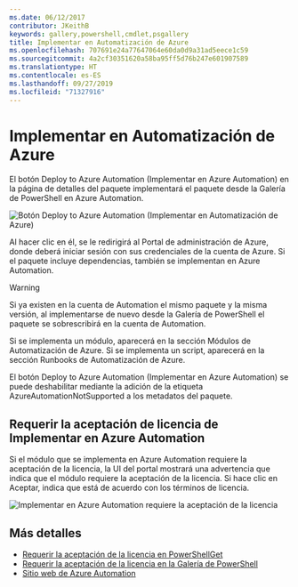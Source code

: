```yaml
---
ms.date: 06/12/2017
contributor: JKeithB
keywords: gallery,powershell,cmdlet,psgallery
title: Implementar en Automatización de Azure
ms.openlocfilehash: 707691e24a77647064e60da0d9a31ad5eece1c59
ms.sourcegitcommit: 4a2cf30351620a58ba95ff5d76b247e601907589
ms.translationtype: HT
ms.contentlocale: es-ES
ms.lasthandoff: 09/27/2019
ms.locfileid: "71327916"
---
```

# <a name="deploy-to-azure-automation"></a>Implementar en Automatización de Azure

El botón Deploy to Azure Automation (Implementar en Azure Automation) en la página de detalles del paquete implementará el paquete desde la Galería de PowerShell en Azure Automation.

![Botón Deploy to Azure Automation (Implementar en Automatización de Azure)](../../Images/DeployToAzureAutomationButton.png)

Al hacer clic en él, se le redirigirá al Portal de administración de Azure, donde deberá iniciar sesión con sus credenciales de la cuenta de Azure.
Si el paquete incluye dependencias, también se implementan en Azure Automation.

> [!WARNING]
> Si ya existen en la cuenta de Automation el mismo paquete y la misma versión, al implementarse de nuevo desde la Galería de PowerShell el paquete se sobrescribirá en la cuenta de Automation.

Si se implementa un módulo, aparecerá en la sección Módulos de Automatización de Azure.  Si se implementa un script, aparecerá en la sección Runbooks de Automatización de Azure.

El botón Deploy to Azure Automation (Implementar en Azure Automation) se puede deshabilitar mediante la adición de la etiqueta AzureAutomationNotSupported a los metadatos del paquete.

## <a name="require-license-acceptance-on-deploy-to-azure-automation"></a>Requerir la aceptación de licencia de Implementar en Azure Automation

Si el módulo que se implementa en Azure Automation requiere la aceptación de la licencia, la UI del portal mostrará una advertencia que indica que el módulo requiere la aceptación de la licencia. Si hace clic en Aceptar, indica que está de acuerdo con los términos de licencia.

![Implementar en Azure Automation requiere la aceptación de la licencia](../../Images/DeployToAzureAutomationRequireLicenseAcceptanceDisclaimer.png)

## <a name="more-details"></a>Más detalles

- [Requerir la aceptación de la licencia en PowerShellGet](../../concepts/module-license-acceptance.md)
- [Requerir la aceptación de la licencia en la Galería de PowerShell](packages-that-require-license-acceptance.md)
- [Sitio web de Azure Automation](https://azure.microsoft.com/services/automation/)
